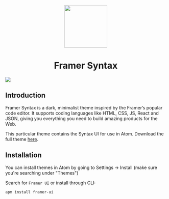 
<p align="center">
  <img src="https://raw.githubusercontent.com/framer/syntax-vsc/master/logo.png?token=ABICIx_8nmoNZQ_e5zUhhHAFglt22RGPks5a4KLXwA%3D%3D" width="134" height="134"/>
</p>
<h1 align="center">Framer Syntax</h1>

<img src="https://raw.githubusercontent.com/framer/syntax-atom-ui/master/framer-syntax.jpg" />

## Introduction

Framer Syntax is a dark, minimalist theme inspired by the Framer’s popular code editor. It supports coding languages like HTML, CSS, JS, React and JSON, giving you everything you need to build amazing products for the Web.

This particular theme contains the Syntax UI for use in Atom. Download the full theme <a href="https://github.com/framer/syntax-atom/">here</a>.

## Installation

You can install themes in Atom by going to Settings → Install (make sure you're searching under "Themes")

Search for `Framer UI` or install through CLI:

```
apm install framer-ui
```
